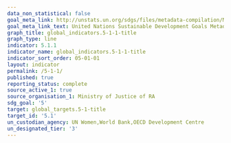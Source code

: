 ```yaml
---
data_non_statistical: false
goal_meta_link: http://unstats.un.org/sdgs/files/metadata-compilation/Metadata-Goal-5.pdf
goal_meta_link_text: United Nations Sustainable Development Goals Metadata (pdf 634kB)
graph_title: global_indicators.5-1-1-title
graph_type: line
indicator: 5.1.1
indicator_name: global_indicators.5-1-1-title
indicator_sort_order: 05-01-01
layout: indicator
permalink: /5-1-1/
published: true
reporting_status: complete
source_active_1: true
source_organisation_1: Ministry of Justice of RA
sdg_goal: '5'
target: global_targets.5-1-title
target_id: '5.1'
un_custodian_agency: UN Women,World Bank,OECD Development Centre
un_designated_tier: '3'
---
```

